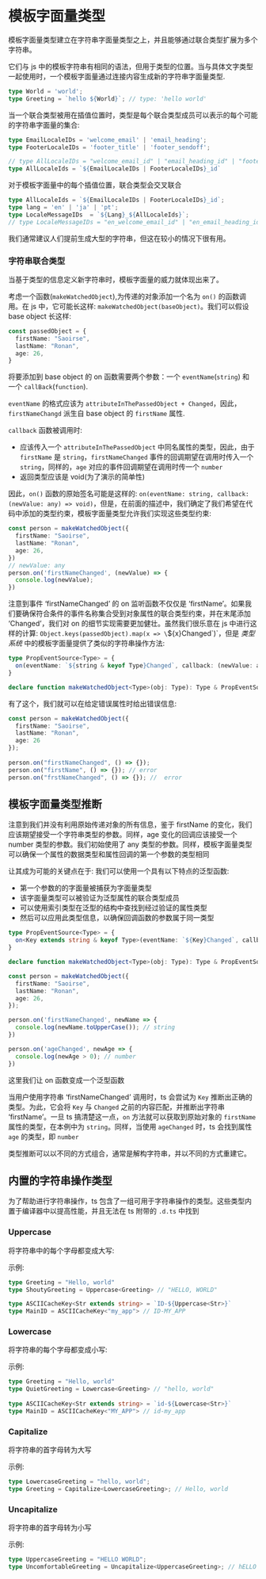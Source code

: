 # 模板字面量类型

模板字面量类型建立在字符串字面量类型之上，并且能够通过联合类型扩展为多个字符串。

它们与 js 中的模板字符串有相同的语法，但用于类型的位置。当与具体文字类型一起使用时，一个模板字面量通过连接内容生成新的字符串字面量类型.

```typescript
type World = 'world';
type Greeting = `hello ${World}`; // type: 'hello world'
```

当一个联合类型被用在插值位置时，类型是每个联合类型成员可以表示的每个可能的字符串字面量的集合:

```typescript
type EmailLocaleIDs = 'welcome_email' | 'email_heading';
type FooterLocaleIDs = 'footer_title' | 'footer_sendoff';

// type AllLocaleIDs = "welcome_email_id" | "email_heading_id" | "footer_title_id" | "footer_sendoff_id"
type AllLocaleIds = `${EmailLocaleIDs | FooterLocaleIDs}_id`
```

对于模板字面量中的每个插值位置，联合类型会交叉联合

```typescript
type AllLocaleIds = `${EmailLocaleIDs | FooterLocaleIDs}_id`;
type lang = 'en' | 'ja' | 'pt';
type LocaleMessageIDs  = `${Lang}_${AllLocaleIds}`;
// type LocaleMessageIDs = "en_welcome_email_id" | "en_email_heading_id" | "en_footer_title_id" | "en_footer_sendoff_id" | "ja_welcome_email_id" | "ja_email_heading_id" | "ja_footer_title_id" | "ja_footer_sendoff_id" | "pt_welcome_email_id" | "pt_email_heading_id" | "pt_footer_title_id" | "pt_footer_sendoff_id"
```

我们通常建议人们提前生成大型的字符串，但这在较小的情况下很有用。

### 字符串联合类型

当基于类型的信息定义新字符串时，模板字面量的威力就体现出来了。

考虑一个函数(`makeWatchedObject`),为传递的对象添加一个名为 `on()` 的函数调用。在 js 中，它可能长这样: `makeWatchedObject(baseObject)`。我们可以假设 base
object 长这样:

```typescript
const passedObject = {
  firstName: "Saoirse",
  lastName: "Ronan",
  age: 26,
}
```

将要添加到 base object 的 on 函数需要两个参数：一个 `eventName`(`string`) 和 一个 `callBack`(`function`).

`eventName` 的格式应该为 `attributeInThePassedObject + Changed`，因此，`firstNameChangd` 派生自 base object 的 `firstName` 属性.

`callback` 函数被调用时:

- 应该传入一个 `attributeInThePassedObject` 中同名属性的类型，因此，由于 `firstName` 是 `string`，`firstNameChanged` 事件的回调期望在调用时传入一个 `string`，同样的，`age` 对应的事件回调期望在调用时传一个 `number`
- 返回类型应该是 void(为了演示的简单性)

因此，`on()` 函数的原始签名可能是这样的: `on(eventName: string, callback: (newValue: any) => void)`，但是，在前面的描述中，我们确定了我们希望在代码中添加的类型约束，模板字面量类型允许我们实现这些类型约束:

```typescript
const person = makeWatchedObject({
  firstName: "Saoirse",
  lastName: "Ronan",
  age: 26,
})
// newValue: any
person.on('firstNameChanged', (newValue) => {
  console.log(newValue);
})
```

注意到事件 ‘firstNameChanged’ 的 on 监听函数不仅仅是 ‘firstName’。如果我们要确保符合条件的事件名称集合受到对象属性的联合类型约束，并在末尾添加 ‘Changed’，我们对 on 的细节实现需要更加健壮。虽然我们很乐意在 js 中进行这样的计算: `Object.keys(passedObject).map(x => \`${x}Changed\`)`，但是 *类型系统* 中的模板字面量提供了类似的字符串操作方法:

```typescript
type PropEventSource<Type> = {
  on(eventName: `${string & keyof Type}Changed`, callback: (newValue: ay) => void): void
}

declare function makeWatchedObject<Type>(obj: Type): Type & PropEventSource<Type>
```

有了这个，我们就可以在给定错误属性时给出错误信息:

```typescript
const person = makeWatchedObject({
  firstName: "Saoirse",
  lastName: "Ronan",
  age: 26
});
 
person.on("firstNameChanged", () => {});
person.on("firstName", () => {}); // error
person.on("frstNameChanged", () => {}); //  error

```

## 模板字面量类型推断

注意到我们并没有利用原始传递对象的所有信息，鉴于 firstName 的变化，我们应该期望接受一个字符串类型的参数。同样，age 变化的回调应该接受一个 number 类型的参数。我们初始使用了 any 类型的参数。同样，模板字面量类型可以确保一个属性的数据类型和属性回调的第一个参数的类型相同

让其成为可能的关键点在于: 我们可以使用一个具有以下特点的泛型函数:

- 第一个参数的的字面量被捕获为字面量类型
- 该字面量类型可以被验证为泛型属性的联合类型成员
- 可以使用索引类型在泛型的结构中查找到经过验证的属性类型
- 然后可以应用此类型信息，以确保回调函数的参数属于同一类型

```typescript
type PropEventSource<Type> = {
  on<Key extends string & keyof Type>(eventName: `${Key}Changed`, callback: (newValue: Type[Key]) => void): void
}

declare function makeWatchedObject<Type>(obj: Type): Type & PropEventSource<Type>

const person = makeWatchedObject({
  firstName: "Saoirse",
  lastName: "Ronan",
  age: 26,
});

person.on('firstNameChanged', newName => {
  console.log(newName.toUpperCase()); // string
})

person.on('ageChanged', newAge => {
  console.log(newAge > 0); // number
})
```

这里我们让 on 函数变成一个泛型函数

当用户使用字符串 ‘firstNameChanged’ 调用时，ts 会尝试为 `Key` 推断出正确的类型。为此，它会将 `Key` 与 `Changed` 之前的内容匹配，并推断出字符串 ‘firstName’。一旦 ts 搞清楚这一点，`on` 方法就可以获取到原始对象的 `firstName` 属性的类型，在本例中为 `string`。同样，当使用 `ageChanged` 时，ts 会找到属性 `age` 的类型，即 `number`

类型推断可以以不同的方式组合，通常是解构字符串，并以不同的方式重建它。

## 内置的字符串操作类型

为了帮助进行字符串操作，ts 包含了一组可用于字符串操作的类型。这些类型内置于编译器中以提高性能，并且无法在 ts 附带的 `.d.ts` 中找到

### Uppercase<StringType>

将字符串中的每个字母都变成大写:

示例:

```typescript
type Greeting = "Hello, world"
type ShoutyGreeting = Uppercase<Greeting> // "HELLO, WORLD"

type ASCIICacheKey<Str extends string> = `ID-${Uppercase<Str>}`
type MainID = ASCIICacheKey<"my_app"> // ID-MY_APP
```

### Lowercase<StringType>

将字符串的每个字母都变成小写:

示例:

```typescript
type Greeting = "Hello, world"
type QuietGreeting = Lowercase<Greeting> // "hello, world"
          
type ASCIICacheKey<Str extends string> = `id-${Lowercase<Str>}`
type MainID = ASCIICacheKey<"MY_APP"> // id-my_app

```

### Capitalize<StringType>

将字符串的首字母转为大写

示例:

```typescript
type LowercaseGreeting = "hello, world";
type Greeting = Capitalize<LowercaseGreeting>; // Hello, world
```

### Uncapitalize<StringType>

将字符串的首字母转为小写

示例:

```typescript
type UppercaseGreeting = "HELLO WORLD";
type UncomfortableGreeting = Uncapitalize<UppercaseGreeting>; // hELLO WORLD
```
